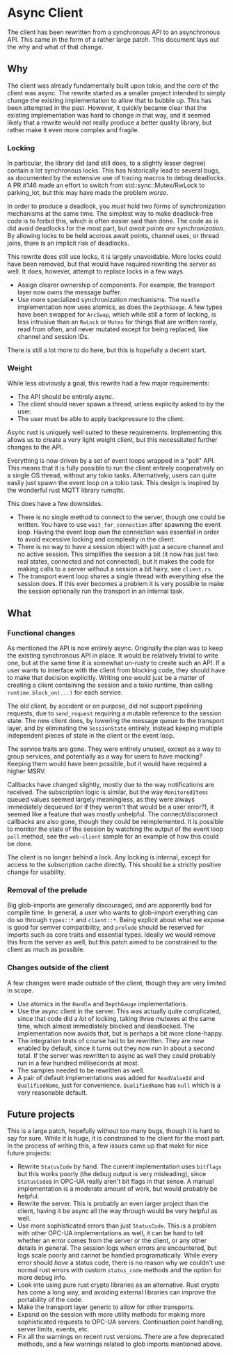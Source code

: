 # Async Client

The client has been rewritten from a synchronous API to an asynchronous API. This came in the form of a rather large patch. This document lays out the why and what of that change.

## Why

The client was already fundamentally built upon tokio, and the core of the client was async. The rewrite started as a smaller project intended to simply change the existing implementation to allow that to bubble up. This has been attempted in the past. However, it quickly became clear that the existing implementation was hard to change in that way, and it seemed likely that a rewrite would not really produce a better quality library, but rather make it even more complex and fragile.

### Locking

In particular, the library did (and still does, to a slightly lesser degree) contain a lot synchronous locks. This has historically lead to several bugs, as documented by the extensive use of tracing macros to debug deadlocks. A PR #146 made an effort to switch from std::sync::Mutex/RwLock to parking_lot, but this may have made the problem _worse_.

In order to produce a deadlock, you _must_ hold two forms of synchronization mechanisms at the same time. The simplest way to make deadlock-free code is to forbid this, which is often easier said than done. The code as is did avoid deadlocks for the most part, but _await points are synchronization_. By allowing locks to be held accross await points, channel uses, or thread joins, there is an implicit risk of deadlocks.

This rewrite does still use locks, it is largely unavoidable. More locks could have been removed, but that would have required rewriting the server as well. It does, however, attempt to replace locks in a few ways.

 - Assign clearer ownership of components. For example, the transport layer now owns the message buffer.
 - Use more specialized synchronization mechanisms. The `Handle` implementation now uses atomics, as does the `DepthGauge`. A few types have been swapped for `ArcSwap`, which while still a form of locking, is less intrusive than an `RwLock` or `Mutex` for things that are written rarely, read from often, and never mutated except for being replaced, like channel and session IDs.

There is still a lot more to do here, but this is hopefully a decent start.

### Weight

While less obviously a goal, this rewrite had a few major requirements:

 - The API should be entirely async.
 - The client should never spawn a thread, unless explicity asked to by the user.
 - The user must be able to apply backpressure to the client.

Async rust is uniquely well suited to these requirements. Implementing this allows us to create a very light weight client, but this necessitated further changes to the API.

Everything is now driven by a set of event loops wrapped in a "poll" API. This means that it is fully possible to run the client entirely cooperatively on a single OS thread, without any tokio tasks. Alternatively, users can quite easily just spawn the event loop on a tokio task. This design is inspired by the wonderful rust MQTT library rumqttc.

This does have a few downsides.

 - There is no single method to connect to the server, though one could be written. You have to use `wait_for_connection` after spawning the event loop. Having the event loop own the connection was essential in order to avoid excessive locking and complexity in the client.
 - There is no way to have a session object with just a secure channel and no active session. This simplifies the session a bit (it now has just two real states, connected and not connected), but it makes the code for making calls to a server without a session a bit hairy, see `client.rs`.
 - The transport event loop shares a single thread with everything else the session does. If this ever becomes a problem it is very possible to make the session optionally run the transport in an internal task.

## What

### Functional changes

As mentioned the API is now entirely async. Originally the plan was to keep the existing synchronous API in place. It would be relatively trivial to write one, but at the same time it is somewhat un-rusty to create such an API. If a user wants to interface with the client from blocking code, they should have to make that decision explicitly. Writing one would just be a matter of creating a client containing the session and a tokio runtime, than calling `runtime.block_on(...)` for each service.

The old client, by accident or on purpose, did not support pipelining requests, due to `send_request` requiring a mutable reference to the session state. The new client does, by lowering the message queue to the transport layer, and by eliminating the `SessionState` entirely, instead keeping multiple independent pieces of state in the client or the event loop.

The service traits are gone. They were entirely unused, except as a way to group services, and potentially as a way for users to have mocking? Keeping them would have been possible, but it would have required a higher MSRV.

Callbacks have changed slightly, mostly due to the way notifications are received. The subscription logic is similar, but the way `MonitoredItems` queued values seemed largely meaningless, as they were always immediately dequeued (or if they weren't that would be a user error?), it seemed like a feature that was mostly unhelpful. The connect/disconnect callbacks are also gone, though they could be reimplemented. It is possible to monitor the state of the session by watching the output of the event loop `poll` method, see the `web-client` sample for an example of how this could be done.

The client is no longer behind a lock. Any locking is internal, except for access to the subscription cache directly. This should be a strictly positive change for usability.

### Removal of the prelude

Big glob-imports are generally discouraged, and are apparently bad for compile time. In general, a user who wants to glob-import everything can do so through `types::*` and `client::*`. Being explicit about what we expose is good for semver compatibility, and `prelude` should be reserved for imports such as core traits and essential types. Ideally we would remove this from the server as well, but this patch aimed to be constrained to the client as much as possible.

### Changes outside of the client

A few changes were made outside of the client, though they are very limited in scope.

 - Use atomics in the `Handle` and `DepthGauge` implementations.
 - Use the async client in the server. This was actually quite complicated, since that code did a _lot_ of locking, taking three mutexes at the same time, which almost immediately blocked and deadlocked. The implementation now avoids that, but is perhaps a bit more clone-happy.
 - The integration tests of course had to be rewritten. They are now enabled by default, since it turns out they now run in about a second total. If the server was rewritten to async as well they could probably run in a few hundred milliseconds at most.
 - The samples needed to be rewritten as well.
 - A pair of default implementations was added for `ReadValueId` and `QualifiedName`, just for convenience. `QualifiedName` has `null` which is a very reasonable default.

## Future projects

This is a large patch, hopefully without too many bugs, though it is hard to say for sure. While it is huge, it is constrained to the client for the most part. In the process of writing this, a few issues came up that make for nice future projects:

 - Rewrite `StatusCode` by hand. The current implementation uses `bitflags` but this works poorly (the debug output is very misleading), since `StatusCode`s in OPC-UA really aren't bit flags in that sense. A manual implementation is a moderate amount of work, but would probably be helpful.
 - Rewrite the server. This is probably an even larger project than the client, having it be async all the way through would be very helpful as well.
 - Use more sophisticated errors than just `StatusCode`. This is a problem with other OPC-UA implementations as well, it can be hard to tell whether an error comes from the server or the client, or any other details in general. The session logs when errors are encountered, but logs scale poorly and cannot be handled programatically. While every error should _have_ a status code, there is no reason why we couldn't use normal rust errors with custom `status_code` methods and the option for more debug info.
 - Look into using pure rust crypto libraries as an alternative. Rust crypto has come a long way, and avoiding external libraries can improve the portability of the code.
 - Make the transport layer generic to allow for other transports.
 - Expand on the session with more utility methods for making more sophisticated requests to OPC-UA servers. Continuation point handling, server limits, events, etc.
 - Fix all the warnings on recent rust versions. There are a few deprecated methods, and a few warnings related to glob imports mentioned above.

